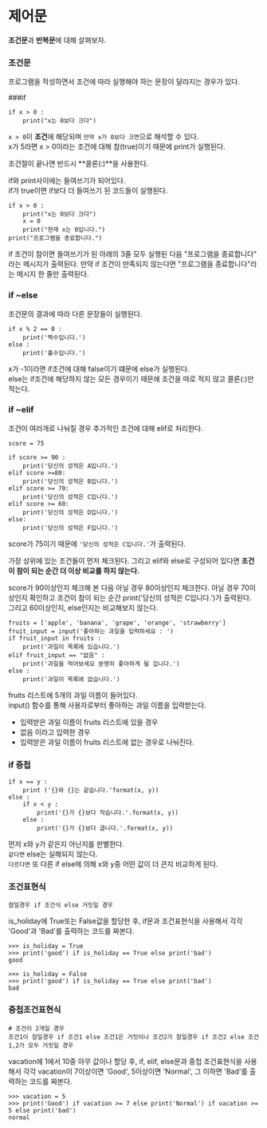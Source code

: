 # 제어문

**조건문**과 **반복문**에 대해 살펴보자.   

### 조건문
프로그램을 작성하면서 조건에 따라 실행해야 하는 문장이 달라지는 경우가 있다.   

###if

```
if x > 0 :
    print("x는 0보다 크다")
```

`x > 0`이 **조건**에 해당되며 `만약 x가 0보다 크면`으로 해석할 수 있다.  
x가 5라면 x > 0이라는 조건에 대해 참(true)이기 때문에 print가 실행된다.  

조건절이 끝나면 반드시 **콜론(:)**을 사용한다.  

if와 print사이에는 들여쓰기가 되어있다.   
if가 true이면 if보다 더 들여쓰기 된 코드들이 실행된다.  
```
if x > 0 :
    print("x는 0보다 크다")
    x = 0
    print("현재 x는 0입니다.")
print("프로그램을 종료합니다.")
```
if 조건이 참이면 들여쓰기가 된 아래의 3줄 모두 실행된 다음 "프로그램을 종료합니다" 라는 메시지가 출력된다. 만약 if 조건이 만족되지 않는다면 "프로그램을 종료합니다"라는 메시지 한 줄만 출력된다.  

### if ~else

조건문의 결과에 따라 다른 문장들이 실행된다.  


```
if x % 2 == 0 :
    print('짝수입니다.')
else :
    print('홀수입니다.')
```
x가 -1이라면 if조건에 대해 false이기 떄문에 else가 실행된다.  
else는 if조건에 해당하지 않는 모든 경우이기 때문에 조건을 따로 적지 않고 콜론(:)만 적는다.  

### if ~elif
조건이 여러개로 나눠질 경우 추가적인 조건에 대해 elif로 처리한다.  

```
score = 75

if score >= 90 :
    print('당신의 성적은 A입니다.')
elif score >=80:
    print('당신의 성적은 B입니다.')
elif score >= 70:
    print('당신의 성적은 C입니다.')
elif score >= 60:
    print('당신의 성적은 D입니다.')
else:
    print('당신의 성적은 F입니다.')
```
score가 75이기 때문에 `'당신의 성적은 C입니다.'`가 출력된다. 

가장 상위에 있는 조건들이 먼저 체크된다. 그리고 elif와 else로 구성되어 있다면 **조건이 참이 되는 순간 더 이상 비교를 하지 않는다.**  

score가 90이상인지 체크해 본 다음 아닐 경우 80이상인지 체크한다. 아닐 경우 70이상인지 확인하고 조건이 참이 되는 순간 print('당신의 성적은 C입니다.')가 출력된다. 그리고 60이상인지, else인지는 비교해보지 않는다.  

```
fruits = ['apple', 'banana', 'grape', 'orange', 'strawberry']
fruit_input = input('좋아하는 과일을 입력하세요 : ')
if fruit_input in fruits :
    print('과일이 목록에 있습니다.')
elif fruit_input == "없음" :
    print('과일을 먹어보세요 분명히 좋아하게 될 겁니다.')
else :
    print('과일이 목록에 없습니다.')
```
fruits 리스트에 5개의 과일 이름이 들어있다.   
input() 함수를 통해 사용자로부터 좋아하는 과일 이름을 입력받는다.   
- 입력받은 과일 이름이 fruits 리스트에 있을 경우  
- 없음 이라고 입력한 경우  
- 입력받은 과일 이름이 fruits 리스트에 없는 경우로 나눠진다.  

### if 중첩

```
if x == y :
    print ('{}와 {}는 같습니다.'format(x, y))
else :
    if x < y :
        print('{}가 {}보다 작습니다.'.format(x, y))
    else :
        print('{}가 {}보다 큽니다.'.format(x, y))
```
먼저 x와 y가 같은지 아닌지를 판별한다.  
`같다면` else는 실해되지 않는다.   
`다르다면` 또 다른 if else에 의해 x와 y중 어떤 값이 더 큰지 비교하게 된다. 

### 조건표현식
```
참일경우 if 조건식 else 거짓일 경우
```
is_holiday에 True또는 False값을 할당한 후, if문과 조건표현식을 사용해서 각각 'Good'과 'Bad'를 출력하는 코드를 짜본다.
```
>>> is_holiday = True
>>> print('good') if is_holiday == True else print('bad')
good
 
>>> is_holiday = False
>>> print('good') if is_holiday == True else print('bad')
bad
```

### 중첩조건표현식
```
# 조건이 2개일 경우
조건1이 참일경우 if 조건1 else 조건1은 거짓이나 조건2가 참일경우 if 조건2 else 조건1,2가 모두 거짓일 경우
```
vacation에 1에서 10중 아무 값이나 할당 후, if, elif, else문과 중첩 조건표현식을 사용해서 각각 vacation이 7이상이면 'Good', 5이상이면 'Normal', 그 이하면 'Bad'를 출력하는 코드를 짜본다.
```
>>> vacation = 5
>>> print('Good') if vacation >= 7 else print('Normal') if vacation >= 5 else print('bad')
normal
```
